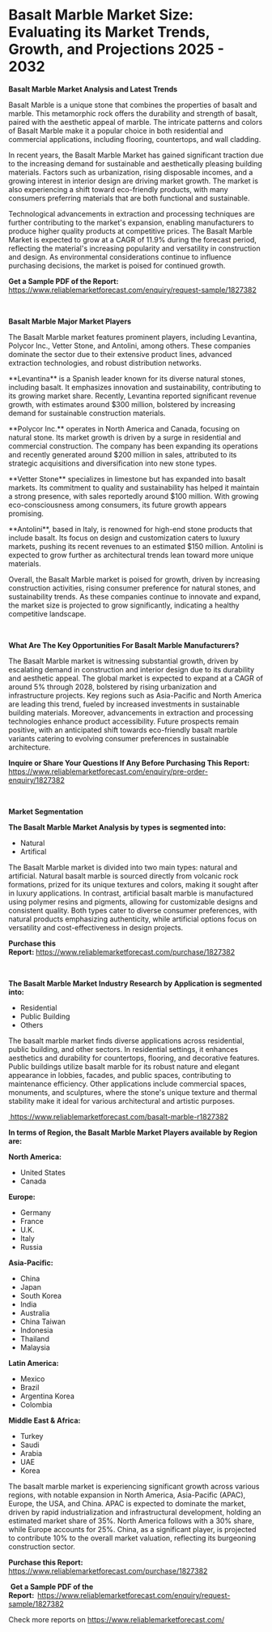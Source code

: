 <p><h1>Basalt Marble Market Size: Evaluating its Market Trends, Growth, and Projections 2025 - 2032</h1></p><p><strong>Basalt Marble Market Analysis and Latest Trends</strong></p>
<p><p>Basalt Marble is a unique stone that combines the properties of basalt and marble. This metamorphic rock offers the durability and strength of basalt, paired with the aesthetic appeal of marble. The intricate patterns and colors of Basalt Marble make it a popular choice in both residential and commercial applications, including flooring, countertops, and wall cladding. </p><p>In recent years, the Basalt Marble Market has gained significant traction due to the increasing demand for sustainable and aesthetically pleasing building materials. Factors such as urbanization, rising disposable incomes, and a growing interest in interior design are driving market growth. The market is also experiencing a shift toward eco-friendly products, with many consumers preferring materials that are both functional and sustainable. </p><p>Technological advancements in extraction and processing techniques are further contributing to the market's expansion, enabling manufacturers to produce higher quality products at competitive prices. The Basalt Marble Market is expected to grow at a CAGR of 11.9% during the forecast period, reflecting the material's increasing popularity and versatility in construction and design. As environmental considerations continue to influence purchasing decisions, the market is poised for continued growth.</p></p>
<p><strong>Get a Sample PDF of the Report:&nbsp;</strong> <a href="https://www.reliablemarketforecast.com/enquiry/request-sample/1827382?utm_campaign=2307&utm_medium=2&utm_source=Github&utm_content=ia&utm_term=02042025&utm_id=basalt-marble">https://www.reliablemarketforecast.com/enquiry/request-sample/1827382</a></p>
<p>&nbsp;</p>
<p><strong>Basalt Marble Major Market Players</strong></p>
<p><p>The Basalt Marble market features prominent players, including Levantina, Polycor Inc., Vetter Stone, and Antolini, among others. These companies dominate the sector due to their extensive product lines, advanced extraction technologies, and robust distribution networks.</p><p>**Levantina** is a Spanish leader known for its diverse natural stones, including basalt. It emphasizes innovation and sustainability, contributing to its growing market share. Recently, Levantina reported significant revenue growth, with estimates around $300 million, bolstered by increasing demand for sustainable construction materials.</p><p>**Polycor Inc.** operates in North America and Canada, focusing on natural stone. Its market growth is driven by a surge in residential and commercial construction. The company has been expanding its operations and recently generated around $200 million in sales, attributed to its strategic acquisitions and diversification into new stone types.</p><p>**Vetter Stone** specializes in limestone but has expanded into basalt markets. Its commitment to quality and sustainability has helped it maintain a strong presence, with sales reportedly around $100 million. With growing eco-consciousness among consumers, its future growth appears promising.</p><p>**Antolini**, based in Italy, is renowned for high-end stone products that include basalt. Its focus on design and customization caters to luxury markets, pushing its recent revenues to an estimated $150 million. Antolini is expected to grow further as architectural trends lean toward more unique materials.</p><p>Overall, the Basalt Marble market is poised for growth, driven by increasing construction activities, rising consumer preference for natural stones, and sustainability trends. As these companies continue to innovate and expand, the market size is projected to grow significantly, indicating a healthy competitive landscape.</p></p>
<p>&nbsp;</p>
<p><strong>What Are The Key Opportunities For Basalt Marble Manufacturers?</strong></p>
<p><p>The Basalt Marble market is witnessing substantial growth, driven by escalating demand in construction and interior design due to its durability and aesthetic appeal. The global market is expected to expand at a CAGR of around 5% through 2028, bolstered by rising urbanization and infrastructure projects. Key regions such as Asia-Pacific and North America are leading this trend, fueled by increased investments in sustainable building materials. Moreover, advancements in extraction and processing technologies enhance product accessibility. Future prospects remain positive, with an anticipated shift towards eco-friendly basalt marble variants catering to evolving consumer preferences in sustainable architecture.</p></p>
<p><strong>Inquire or Share Your Questions If Any Before Purchasing This Report:</strong> <a href="https://www.reliablemarketforecast.com/enquiry/pre-order-enquiry/1827382?utm_campaign=2307&utm_medium=2&utm_source=Github&utm_content=ia&utm_term=02042025&utm_id=basalt-marble">https://www.reliablemarketforecast.com/enquiry/pre-order-enquiry/1827382</a></p>
<p>&nbsp;</p>
<p><strong>Market Segmentation</strong></p>
<p><strong>The Basalt Marble Market Analysis by types is segmented into:</strong></p>
<p><ul><li>Natural</li><li>Artifical</li></ul></p>
<p><p>The Basalt Marble market is divided into two main types: natural and artificial. Natural basalt marble is sourced directly from volcanic rock formations, prized for its unique textures and colors, making it sought after in luxury applications. In contrast, artificial basalt marble is manufactured using polymer resins and pigments, allowing for customizable designs and consistent quality. Both types cater to diverse consumer preferences, with natural products emphasizing authenticity, while artificial options focus on versatility and cost-effectiveness in design projects.</p></p>
<p><strong>Purchase this Report:&nbsp;</strong><a href="https://www.reliablemarketforecast.com/purchase/1827382?utm_campaign=2307&utm_medium=2&utm_source=Github&utm_content=ia&utm_term=02042025&utm_id=basalt-marble">https://www.reliablemarketforecast.com/purchase/1827382</a></p>
<p>&nbsp;</p>
<p><strong>The Basalt Marble Market Industry Research by Application is segmented into:</strong></p>
<p><ul><li>Residential</li><li>Public Building</li><li>Others</li></ul></p>
<p><p>The basalt marble market finds diverse applications across residential, public building, and other sectors. In residential settings, it enhances aesthetics and durability for countertops, flooring, and decorative features. Public buildings utilize basalt marble for its robust nature and elegant appearance in lobbies, facades, and public spaces, contributing to maintenance efficiency. Other applications include commercial spaces, monuments, and sculptures, where the stone's unique texture and thermal stability make it ideal for various architectural and artistic purposes.</p></p>
<p><a href="https://www.reliablemarketforecast.com/basalt-marble-r1827382?utm_campaign=2307&utm_medium=2&utm_source=Github&utm_content=ia&utm_term=02042025&utm_id=basalt-marble">&nbsp;https://www.reliablemarketforecast.com/basalt-marble-r1827382</a></p>
<p><strong>In terms of Region, the Basalt Marble Market Players available by Region are:</strong></p>
<p>
    <p> <strong> North America: </strong>
        <ul>
            <li>United States</li>
            <li>Canada</li>
        </ul>
        </p> 
    <p> <strong> Europe: </strong>
        <ul>
            <li>Germany</li>
            <li>France</li>
            <li>U.K.</li>
            <li>Italy</li>
            <li>Russia</li>
        </ul>
        </p> 
    <p> <strong> Asia-Pacific: </strong>
        <ul>
            <li>China</li>
            <li>Japan</li>
            <li>South Korea</li>
            <li>India</li>
            <li>Australia</li>
            <li>China Taiwan</li>
            <li>Indonesia</li>
            <li>Thailand</li>
            <li>Malaysia</li>
        </ul>
        </p> 
    <p> <strong> Latin America: </strong>
        <ul>
            <li>Mexico</li>
            <li>Brazil</li>
            <li>Argentina Korea</li>
            <li>Colombia</li>
        </ul>
        </p> 
    <p> <strong> Middle East & Africa: </strong>
        <ul>
            <li>Turkey</li>
            <li>Saudi</li>
            <li>Arabia</li>
            <li>UAE</li>
            <li>Korea</li>
        </ul>
    </p>
    </p>
<p><p>The basalt marble market is experiencing significant growth across various regions, with notable expansion in North America, Asia-Pacific (APAC), Europe, the USA, and China. APAC is expected to dominate the market, driven by rapid industrialization and infrastructural development, holding an estimated market share of 35%. North America follows with a 30% share, while Europe accounts for 25%. China, as a significant player, is projected to contribute 10% to the overall market valuation, reflecting its burgeoning construction sector.</p></p>
<p><strong>Purchase this Report: </strong><a href="https://www.reliablemarketforecast.com/purchase/1827382?utm_campaign=2307&utm_medium=2&utm_source=Github&utm_content=ia&utm_term=02042025&utm_id=basalt-marble">https://www.reliablemarketforecast.com/purchase/1827382</a></p>
<p>&nbsp;<strong>Get a Sample PDF of the Report:&nbsp;&nbsp;</strong><a href="https://www.reliablemarketforecast.com/enquiry/request-sample/1827382?utm_campaign=2307&utm_medium=2&utm_source=Github&utm_content=ia&utm_term=02042025&utm_id=basalt-marble">https://www.reliablemarketforecast.com/enquiry/request-sample/1827382</a></p>
<p><strong></strong></p>
<p>Check more reports on <a href="https://www.reliablemarketforecast.com/?utm_campaign=2307&utm_medium=2&utm_source=Github&utm_content=ia&utm_term=02042025&utm_id=basalt-marble">https://www.reliablemarketforecast.com/</a></p>